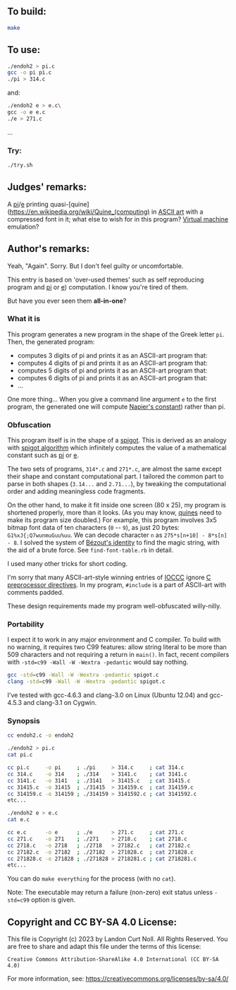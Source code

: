 ## To build:

```sh
make
```


## To use:

```sh
./endoh2 > pi.c
gcc -o pi pi.c
./pi > 314.c
```

and:

```sh
./endoh2 e > e.c\
gcc -o e e.c
./e > 271.c
```

...


### Try:

```sh
./try.sh
```


## Judges' remarks:

A
[pi](https://en.wikipedia.org/wiki/Pi)/[e](https://en.wikipedia.org/wiki/E_(mathematical_constant))
printing quasi-[quine](https://en.wikipedia.org/wiki/Quine_(computing) in [ASCII
art](https://en.wikipedia.org/wiki/ASCII_art) with a compressed font in it; what
else to wish for in this program? [Virtual
machine](https://en.wikipedia.org/wiki/Virtual_machine) emulation?


## Author's remarks:

Yeah, "Again".  Sorry.  But I don't feel guilty or uncomfortable.

This entry is based on 'over-used themes' such as self reproducing
program and [pi](https://en.wikipedia.org/wiki/Pi) or
[e](https://en.wikipedia.org/wiki/E_(mathematical_constant))) computation.  I
know you're tired of them.

But have you ever seen them **all-in-one**?

### What it is

This program generates a new program in the shape of the Greek letter
`pi`.  Then, the generated program:

- computes 3 digits of pi and prints it as an ASCII-art program that:
- computes 4 digits of pi and prints it as an ASCII-art program that:
- computes 5 digits of pi and prints it as an ASCII-art program that:
- computes 6 digits of pi and prints it as an ASCII-art program that:
- ...

One more thing...  When you give a command line argument `e` to the
first program, the generated one will compute [Napier's
constant](https://en.wikipedia.org/wiki/E_(mathematical_constant)))
rather than pi.


### Obfuscation

This program itself is in the shape of a
[spigot](https://en.wikipedia.org/wiki/Tap_(valve)).  This is derived as an
analogy with [spigot algorithm](https://en.wikipedia.org/wiki/Spigot_algorithm)
which infinitely computes the value of a mathematical constant such as
[pi](https://en.wikipedia.org/wiki/Pi) or
[e](https://en.wikipedia.org/wiki/E_(mathematical_constant)).

The two sets of programs, `314*.c` and `271*.c`, are almost the same
except their shape and constant computational part.  I tailored the
common part to parse in both shapes (`3.14...` and `2.71...`), by
tweaking the computational order and adding meaningless code fragments.

On the other hand, to make it fit inside one screen (80 x 25), my program is
shortened properly, more than it looks.  (As you may know,
[quines](https://en.wikipedia.org/wiki/Quine_(computing)) need to make its
program size doubled.) For example, this program involves 3x5 bitmap font data
of ten characters (`0` -- `9`), as just 20 bytes: `G1%xJ{;Q7wunmuGuu%uu`.  We
can decode character `n` as `275*s[n+10] - 8*s[n] - 8`.  I solved the system of
[Bézout's identity](https://en.wikipedia.org/wiki/B%C3%A9zout%27s_identity) to
find the magic string, with the aid of a brute force.  See `find-font-table.rb`
in detail.

I used many other tricks for short coding.

I'm sorry that many ASCII-art-style winning entries of
[IOCCC](https://www.ioccc.org/years.html) ignore [C preprocessor
directives](https://en.wikipedia.org/wiki/C_preprocessor).  In my program,
`#include` is a part of ASCII-art with comments padded.

These design requirements made my program well-obfuscated
willy-nilly.


### Portability

I expect it to work in any major environment and C compiler.  To build with no
warning, it requires two C99 features: allow string literal to be more than 509
characters and not requiring a return in `main()`.  In fact, recent compilers
with `-std=c99 -Wall -W -Wextra -pedantic` would say nothing.


```sh
gcc -std=c99 -Wall -W -Wextra -pedantic spigot.c
clang -std=c99 -Wall -W -Wextra -pedantic spigot.c
```

I've tested with gcc-4.6.3 and clang-3.0 on Linux (Ubuntu 12.04)
and gcc-4.5.3 and clang-3.1 on Cygwin.


### Synopsis

```sh
cc endoh2.c -o endoh2

./endoh2 > pi.c
cat pi.c

cc pi.c     -o pi     ; ./pi     > 314.c     ; cat 314.c
cc 314.c    -o 314    ; ./314    > 3141.c    ; cat 3141.c
cc 3141.c   -o 3141   ; ./3141   > 31415.c   ; cat 31415.c
cc 31415.c  -o 31415  ; ./31415  > 314159.c  ; cat 314159.c
cc 314159.c -o 314159 ; ./314159 > 3141592.c ; cat 3141592.c
etc...

./endoh2 e > e.c
cat e.c

cc e.c      -o e      ; ./e      > 271.c     ; cat 271.c
cc 271.c    -o 271    ; ./271    > 2718.c    ; cat 2718.c
cc 2718.c   -o 2718   ; ./2718   > 27182.c   ; cat 27182.c
cc 27182.c  -o 27182  ; ./27182  > 271828.c  ; cat 271828.c
cc 271828.c -o 271828 ; ./271828 > 2718281.c ; cat 2718281.c
etc...
```

You can do `make everything` for the process (with no `cat`).

Note: The executable may return a failure (non-zero) exit status
unless `-std=c99` option is given.


## Copyright and CC BY-SA 4.0 License:

This file is Copyright (c) 2023 by Landon Curt Noll.  All Rights Reserved.
You are free to share and adapt this file under the terms of this license:

    Creative Commons Attribution-ShareAlike 4.0 International (CC BY-SA 4.0)

For more information, see: https://creativecommons.org/licenses/by-sa/4.0/
